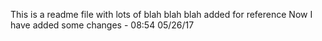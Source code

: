 This is a readme file with
lots of blah blah blah 
added for reference
Now I have added some changes - 08:54 05/26/17
